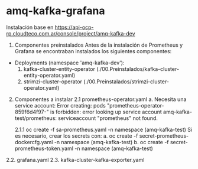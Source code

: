 # amq-kafka-grafana

Instalación base en https://api-ocp-rp.cloudteco.com.ar/console/project/amq-kafka-dev

1. Componentes preinstalados 
Antes de la instalación de Prometheus y Grafana se encontraban instalados los siguientes componentes: 

- Deployments (namespace 'amq-kafka-dev'):
    1. kafka-cluster-entity-operator (./00.Preinstalados/kafka-cluster-entity-operator.yaml)
    2. strimzi-cluster-operator (./00.Preinstalados/strimzi-cluster-operator.yaml)


2. Componentes a instalar
2.1 prometheus-operator.yaml
    a. Necesita una service account:
    Error creating: pods "prometheus-operator-859f6d4f97-" is forbidden: error looking up service account amq-kafka-test/prometheus: serviceaccount "prometheus" not found.

    2.1.1 oc create -f sa-prometheus.yaml -n namespace (amq-kafka-test)
    Si es necesario, crear los secrets con:
        a. oc create -f secret-prometheus-dockercfg.yaml -n namespace (amq-kafka-test)
        b. oc create -f secret-prometheus-token.yaml -n namespace (amq-kafka-test)
    


2.2. grafana.yaml
2.3. kafka-cluster-kafka-exporter.yaml